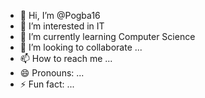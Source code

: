 - 👋 Hi, I’m @Pogba16
- 👀 I’m interested in IT
- 🌱 I’m currently learning Computer Science 
- 💞️ I’m looking to collaborate ...
- 📫 How to reach me ...
- 😄 Pronouns: ...
- ⚡ Fun fact: ...

<!---
Pogba16/Pogba16 is a ✨ special ✨ repository because its `README.md` (this file) appears on your GitHub profile.
You can click the Preview link to take a look at your changes.
--->
